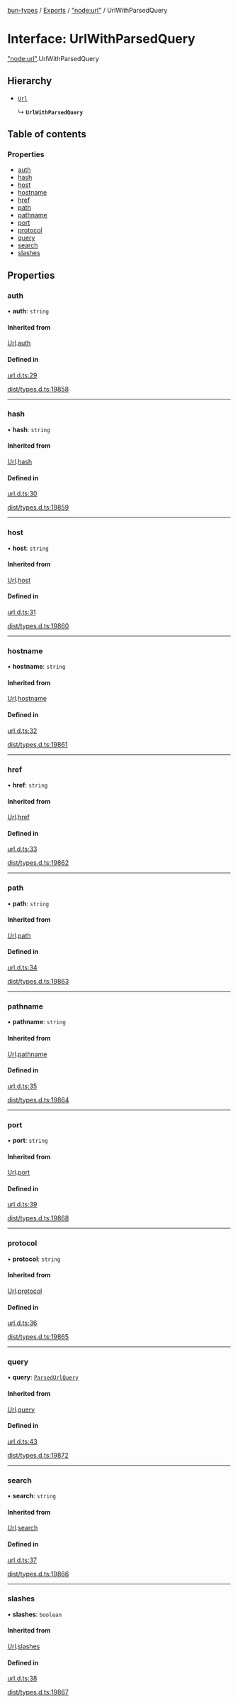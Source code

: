 [bun-types](../README.md) / [Exports](../modules.md) / ["node:url"](../modules/node_url_.md) / UrlWithParsedQuery

# Interface: UrlWithParsedQuery

["node:url"](../modules/node_url_.md).UrlWithParsedQuery

## Hierarchy

- [`Url`](url_.Url-1.md)

  ↳ **`UrlWithParsedQuery`**

## Table of contents

### Properties

- [auth](node_url_.UrlWithParsedQuery.md#auth)
- [hash](node_url_.UrlWithParsedQuery.md#hash)
- [host](node_url_.UrlWithParsedQuery.md#host)
- [hostname](node_url_.UrlWithParsedQuery.md#hostname)
- [href](node_url_.UrlWithParsedQuery.md#href)
- [path](node_url_.UrlWithParsedQuery.md#path)
- [pathname](node_url_.UrlWithParsedQuery.md#pathname)
- [port](node_url_.UrlWithParsedQuery.md#port)
- [protocol](node_url_.UrlWithParsedQuery.md#protocol)
- [query](node_url_.UrlWithParsedQuery.md#query)
- [search](node_url_.UrlWithParsedQuery.md#search)
- [slashes](node_url_.UrlWithParsedQuery.md#slashes)

## Properties

### auth

• **auth**: `string`

#### Inherited from

[Url](url_.Url-1.md).[auth](url_.Url-1.md#auth)

#### Defined in

[url.d.ts:29](https://github.com/valgaze/bun-types/blob/5e53f27/url.d.ts#L29)

[dist/types.d.ts:19858](https://github.com/valgaze/bun-types/blob/5e53f27/dist/types.d.ts#L19858)

___

### hash

• **hash**: `string`

#### Inherited from

[Url](url_.Url-1.md).[hash](url_.Url-1.md#hash)

#### Defined in

[url.d.ts:30](https://github.com/valgaze/bun-types/blob/5e53f27/url.d.ts#L30)

[dist/types.d.ts:19859](https://github.com/valgaze/bun-types/blob/5e53f27/dist/types.d.ts#L19859)

___

### host

• **host**: `string`

#### Inherited from

[Url](url_.Url-1.md).[host](url_.Url-1.md#host)

#### Defined in

[url.d.ts:31](https://github.com/valgaze/bun-types/blob/5e53f27/url.d.ts#L31)

[dist/types.d.ts:19860](https://github.com/valgaze/bun-types/blob/5e53f27/dist/types.d.ts#L19860)

___

### hostname

• **hostname**: `string`

#### Inherited from

[Url](url_.Url-1.md).[hostname](url_.Url-1.md#hostname)

#### Defined in

[url.d.ts:32](https://github.com/valgaze/bun-types/blob/5e53f27/url.d.ts#L32)

[dist/types.d.ts:19861](https://github.com/valgaze/bun-types/blob/5e53f27/dist/types.d.ts#L19861)

___

### href

• **href**: `string`

#### Inherited from

[Url](url_.Url-1.md).[href](url_.Url-1.md#href)

#### Defined in

[url.d.ts:33](https://github.com/valgaze/bun-types/blob/5e53f27/url.d.ts#L33)

[dist/types.d.ts:19862](https://github.com/valgaze/bun-types/blob/5e53f27/dist/types.d.ts#L19862)

___

### path

• **path**: `string`

#### Inherited from

[Url](url_.Url-1.md).[path](url_.Url-1.md#path)

#### Defined in

[url.d.ts:34](https://github.com/valgaze/bun-types/blob/5e53f27/url.d.ts#L34)

[dist/types.d.ts:19863](https://github.com/valgaze/bun-types/blob/5e53f27/dist/types.d.ts#L19863)

___

### pathname

• **pathname**: `string`

#### Inherited from

[Url](url_.Url-1.md).[pathname](url_.Url-1.md#pathname)

#### Defined in

[url.d.ts:35](https://github.com/valgaze/bun-types/blob/5e53f27/url.d.ts#L35)

[dist/types.d.ts:19864](https://github.com/valgaze/bun-types/blob/5e53f27/dist/types.d.ts#L19864)

___

### port

• **port**: `string`

#### Inherited from

[Url](url_.Url-1.md).[port](url_.Url-1.md#port)

#### Defined in

[url.d.ts:39](https://github.com/valgaze/bun-types/blob/5e53f27/url.d.ts#L39)

[dist/types.d.ts:19868](https://github.com/valgaze/bun-types/blob/5e53f27/dist/types.d.ts#L19868)

___

### protocol

• **protocol**: `string`

#### Inherited from

[Url](url_.Url-1.md).[protocol](url_.Url-1.md#protocol)

#### Defined in

[url.d.ts:36](https://github.com/valgaze/bun-types/blob/5e53f27/url.d.ts#L36)

[dist/types.d.ts:19865](https://github.com/valgaze/bun-types/blob/5e53f27/dist/types.d.ts#L19865)

___

### query

• **query**: [`ParsedUrlQuery`](querystring_.ParsedUrlQuery.md)

#### Inherited from

[Url](url_.Url-1.md).[query](url_.Url-1.md#query)

#### Defined in

[url.d.ts:43](https://github.com/valgaze/bun-types/blob/5e53f27/url.d.ts#L43)

[dist/types.d.ts:19872](https://github.com/valgaze/bun-types/blob/5e53f27/dist/types.d.ts#L19872)

___

### search

• **search**: `string`

#### Inherited from

[Url](url_.Url-1.md).[search](url_.Url-1.md#search)

#### Defined in

[url.d.ts:37](https://github.com/valgaze/bun-types/blob/5e53f27/url.d.ts#L37)

[dist/types.d.ts:19866](https://github.com/valgaze/bun-types/blob/5e53f27/dist/types.d.ts#L19866)

___

### slashes

• **slashes**: `boolean`

#### Inherited from

[Url](url_.Url-1.md).[slashes](url_.Url-1.md#slashes)

#### Defined in

[url.d.ts:38](https://github.com/valgaze/bun-types/blob/5e53f27/url.d.ts#L38)

[dist/types.d.ts:19867](https://github.com/valgaze/bun-types/blob/5e53f27/dist/types.d.ts#L19867)
